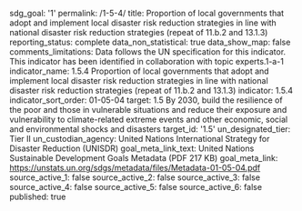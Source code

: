 sdg_goal: '1'
permalink: /1-5-4/
title: Proportion of local governments that adopt and implement local disaster risk reduction strategies in line with national disaster risk reduction strategies (repeat of 11.b.2 and 13.1.3)
reporting_status: complete
data_non_statistical: true
data_show_map: false
comments_limitations: Data follows the UN specification for this indicator. This indicator has been identified in collaboration with topic experts.1-a-1
indicator_name: 1.5.4 Proportion of local governments that adopt and implement local disaster risk reduction strategies in line with national disaster risk reduction strategies (repeat of 11.b.2 and 13.1.3)
indicator: 1.5.4
indicator_sort_order: 01-05-04
target: 1.5 By 2030, build the resilience of the poor and those in vulnerable situations and reduce their exposure and vulnerability to climate-related extreme events and other economic, social and environmental shocks and disasters
target_id: '1.5'
un_designated_tier: Tier II
un_custodian_agency: United Nations International Strategy for Disaster Reduction (UNISDR)
goal_meta_link_text: United Nations Sustainable Development Goals Metadata (PDF 217 KB)
goal_meta_link: https://unstats.un.org/sdgs/metadata/files/Metadata-01-05-04.pdf
source_active_1: false
source_active_2: false
source_active_3: false
source_active_4: false
source_active_5: false
source_active_6: false
published: true